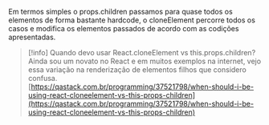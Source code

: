 Em termos simples o props.children passamos para quase todos os elementos de forma bastante hardcode, o cloneElement percorre todos os casos e modifica os elementos passados de acordo com as codições apresentadas.

> [!info] Quando devo usar React.cloneElement vs this.props.children?  
> Ainda sou um novato no React e em muitos exemplos na internet, vejo essa variação na renderização de elementos filhos que considero confusa.  
> [https://qastack.com.br/programming/37521798/when-should-i-be-using-react-cloneelement-vs-this-props-children](https://qastack.com.br/programming/37521798/when-should-i-be-using-react-cloneelement-vs-this-props-children)